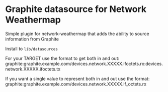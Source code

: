Graphite datasource for Network Weathermap
==========================================

Simple plugin for network-weathermap that adds the ability to source information from Graphite

Install to `lib/datasources`

For your TARGET use the format to get both in and out:
graphite:graphite.example.com/devices.network.XXXXX.ifoctets.rx:devices.network.XXXXX.ifoctets.tx

If you want a single value to represent both in and out use the format:
graphite:graphite.example.com/devices.network.XXXXX.if_octets.rx
